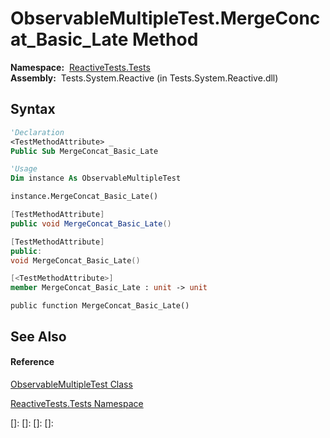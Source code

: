 # ObservableMultipleTest.MergeConcat\_Basic\_Late Method

**Namespace:**  [ReactiveTests.Tests](ReactiveTests.Tests\ReactiveTests.Tests.md)  
**Assembly:**  Tests.System.Reactive (in Tests.System.Reactive.dll)

## Syntax

```vb
'Declaration
<TestMethodAttribute> _
Public Sub MergeConcat_Basic_Late
```

```vb
'Usage
Dim instance As ObservableMultipleTest

instance.MergeConcat_Basic_Late()
```

```csharp
[TestMethodAttribute]
public void MergeConcat_Basic_Late()
```

```c++
[TestMethodAttribute]
public:
void MergeConcat_Basic_Late()
```

```fsharp
[<TestMethodAttribute>]
member MergeConcat_Basic_Late : unit -> unit 
```

```jscript
public function MergeConcat_Basic_Late()
```

## See Also

#### Reference

[ObservableMultipleTest Class](ObservableMultipleTest\ObservableMultipleTest.md)

[ReactiveTests.Tests Namespace](ReactiveTests.Tests\ReactiveTests.Tests.md)

[]: 
[]: 
[]: 
[]: 